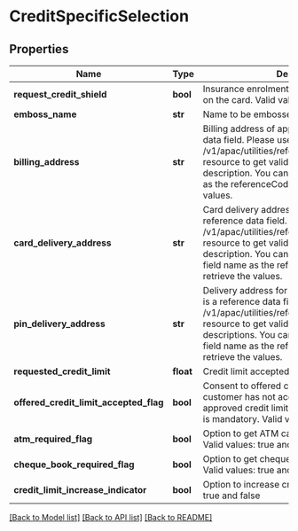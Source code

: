 # CreditSpecificSelection

## Properties
Name | Type | Description | Notes
------------ | ------------- | ------------- | -------------
**request_credit_shield** | **bool** | Insurance enrolment for outstanding balance on the card. Valid values: true and false | [optional] 
**emboss_name** | **str** | Name to be embossed on card | [optional] 
**billing_address** | **str** | Billing address of applicant. This is a reference data field. Please use /v1/apac/utilities/referenceData/{addressType} resource to get valid value of this field with description. You can use billingAddress field as the referenceCode parameter to retrieve the values. | [optional] 
**card_delivery_address** | **str** | Card delivery address of applicant. This is a reference data field. Please use /v1/apac/utilities/referenceData/{addressType} resource to get valid value of this field with description. You can use cardDeliveryAddress field name as the referenceCode parameter to retrieve the values. | [optional] 
**pin_delivery_address** | **str** | Delivery address  for card pin of applicant. This is a reference data field. Please use /v1/apac/utilities/referenceData/{addressType} resource to get valid values of this field with descriptions. You can use pinDeliveryAddress field name as the referenceCode parameter to retrieve the values. | [optional] 
**requested_credit_limit** | **float** | Credit limit accepted by customer | [optional] 
**offered_credit_limit_accepted_flag** | **bool** | Consent to offered credit limit and If the customer has not accepted Bankâ€™s approved credit limit then requestedCreditLimit is mandatory. Valid values: true and false | [optional] 
**atm_required_flag** | **bool** | Option to get ATM card along with product. Valid values: true and false | [optional] 
**cheque_book_required_flag** | **bool** | Option to get cheque book along with product. Valid values: true and false | [optional] 
**credit_limit_increase_indicator** | **bool** | Option  to increase credit limit. Valid values: true and false | [optional] 

[[Back to Model list]](../README.md#documentation-for-models) [[Back to API list]](../README.md#documentation-for-api-endpoints) [[Back to README]](../README.md)

